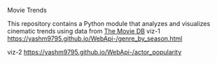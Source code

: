 Movie Trends

This repository contains a Python module that analyzes and visualizes cinematic trends using data from [The Movie DB](https://www.themoviedb.org/)
viz-1
https://yashm9795.github.io/WebApi-/genre_by_season.html


viz-2
https://yashm9795.github.io/WebApi-/actor_popularity


